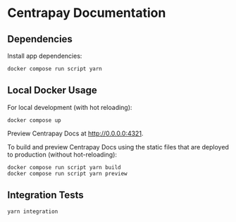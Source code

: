 # Centrapay Documentation

## Dependencies

Install app dependencies:

```
docker compose run script yarn
```

## Local Docker Usage

For local development (with hot reloading):

```
docker compose up
```

Preview Centrapay Docs at http://0.0.0.0:4321.

To build and preview Centrapay Docs using the static files that are deployed to production (without hot-reloading):

```
docker compose run script yarn build
docker compose run script yarn preview
```

## Integration Tests

```
yarn integration
```
